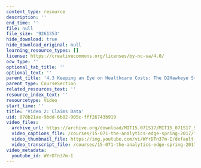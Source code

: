 ```yaml
---
content_type: resource
description: ''
end_time: ''
file: null
file_size: '9261353'
hide_download: true
hide_download_original: null
learning_resource_types: []
license: https://creativecommons.org/licenses/by-nc-sa/4.0/
ocw_type: ''
optional_tab_title: ''
optional_text: ''
parent_title: '4.3 Keeping an Eye on Healthcare Costs: The D2Hawkeye Story '
parent_type: CourseSection
related_resources_text: ''
resource_index_text: ''
resourcetype: Video
start_time: ''
title: 'Video 2: Claims Data'
uid: 078b21ae-9bdd-6b82-905c-fff26743b919
video_files:
  archive_url: https://archive.org/download/MIT15.071S17/MIT15_071S17_Session_4.3.03_300k.mp4
  video_captions_file: /courses/15-071-the-analytics-edge-spring-2017/f6f82ed9a57d518ba3cfb928c6592189_WYrDTn37m-I.vtt
  video_thumbnail_file: https://img.youtube.com/vi/WYrDTn37m-I/default.jpg
  video_transcript_file: /courses/15-071-the-analytics-edge-spring-2017/587cba691e30312db68a6da5b481f0b5_WYrDTn37m-I.pdf
video_metadata:
  youtube_id: WYrDTn37m-I
---
```

